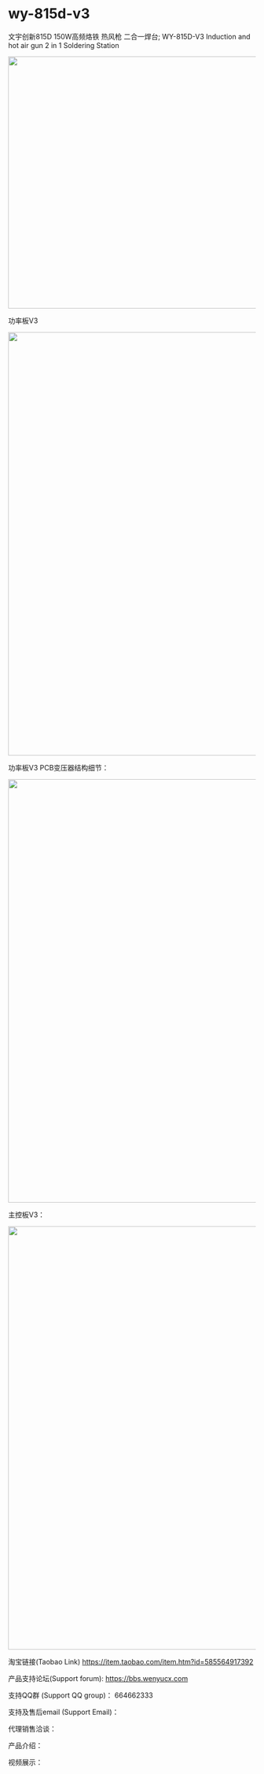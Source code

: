 # wy-815d-v3
文宇创新815D 150W高频烙铁 热风枪 二合一焊台; WY-815D-V3 Induction and hot air gun 2 in 1 Soldering Station

<img src="https://gd3.alicdn.com/imgextra/i3/361529775/O1CN01X0EwYh2M507OYsVfb_!!361529775.jpg" width="512">

功率板V3

<img src="https://i.ibb.co/cNzvq2w/v3-4.jpg" width="860">

功率板V3 PCB变压器结构细节：

<img src="https://i.ibb.co/6YXWXQf/v3-power.jpg" width="860">

主控板V3：

<img src="https://i.ibb.co/9tTZ4b7/v3-2.jpg" width="860">

淘宝链接(Taobao Link) https://item.taobao.com/item.htm?id=585564917392

产品支持论坛(Support forum): https://bbs.wenyucx.com

支持QQ群 (Support QQ group)： 664662333 

支持及售后email (Support Email)： 

代理销售洽谈：

产品介绍：

视频展示：

